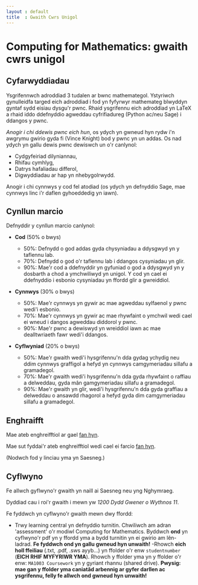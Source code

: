 ```yaml
---
layout : default
title  : Gwaith Cwrs Unigol
---
```

# Computing for Mathematics: gwaith cwrs unigol

## Cyfarwyddiadau

Ysgrifennwch adroddiad 3 tudalen ar bwnc mathemategol. Ystyriwch gynulleidfa targed eich adroddiad i fod yn fyfyrwyr mathemateg blwyddyn gyntaf sydd eisiau dysgu'r pwnc. Rhaid ysgrifennu eich adroddiad yn LaTeX a rhaid iddo ddefnyddio agweddau cyfrifiadureg (Python ac/neu Sage) i ddangos y pwnc.

*Anogir i chi ddewis pwnc eich hun*, os ydych yn gwneud hyn rydw i'n awgrymu gwirio gyda fi (Vince Knight) bod y pwnc yn un addas. Os nad ydych yn gallu dewis pwnc dewiswch un o'r canlynol:

- Cydgyfeiriad dilyniannau,
- Rhifau cymhlyg,
- Datrys hafaliadau differol,
- Digwyddiadau ar hap yn nhebygolrwydd.

Anogir i chi cynnwys y cod fel atodiad (os ydych yn defnyddio Sage, mae cynnwys linc i'r daflen gyhoeddedig yn iawn).


## Cynllun marcio

Defnyddir y cynllun marcio canlynol:

- **Cod** (50% o bwys)
	- 50%: Defnydd o god addas gyda chysyniadau a ddysgwyd yn y taflennu lab.
	- 70%: Defnydd o god o'r taflennu lab i ddangos cysyniadau yn glir.
	- 90%: Mae'r cod a ddefnyddir yn gyfuniad o god a ddysgwyd yn y dosbarth a chod a ymchwiliwyd yn unigol. Y cod yn cael ei ddefnyddio i esbonio cysyniadau yn ffordd glir a gwreiddiol.

- **Cynnwys** (30% o bwys)
	- 50%: Mae'r cynnwys yn gywir ac mae agweddau sylfaenol y pwnc wedi'i esbonio.
	- 70%: Mae'r cynnwys yn gywir ac mae rhywfaint o ymchwil wedi cael ei wneud i dangos agweddau diddorol y pwnc.
	- 90%: Mae'r pwnc a dewiswyd yn wreiddiol iawn ac mae dealltwriaeth fawr wedi'i ddangos.

- **Cyflwyniad** (20% o bwys)
	- 50%: Mae'r gwaith wedi'i hysgrifennu'n dda gydag ychydig neu ddim cynnwys graffigol a hefyd yn cynnwys camgymeriadau sillafu a gramadegol.
	- 70%: Mae'r gwaith wedi'i hysgrifennu'n dda gyda rhywfaint o raffiau a delweddau, gyda mân gamgymeriadau sillafu a gramadegol.
	- 90%: Mae'r gwaith yn glir, wedi'i hysgrifennu'n dda gyda graffiau a delweddau o ansawdd rhagorol a hefyd gyda dim camgymeriadau sillafu a gramadegol.


## Enghraifft
Mae ateb enghreifftiol ar gael [fan hyn](http://goo.gl/ly8fdG).

Mae sut fyddai'r ateb enghreifftiol wedi cael ei farcio [fan hyn](https://www.writelatex.com/read/qcjzqvbrmsfq).

(Nodwch fod y linciau yma yn Saesneg.)


## Cyflwyno

Fe allwch gyflwyno'r gwaith yn naill ai Saesneg neu yng Nghymraeg.

Dyddiad cau i roi'r gwaith i mewn yw *1200 Dydd Gwener o Wythnos 11*.

Fe fyddwch yn cyflwyno'r gwaith mewn dwy ffordd:

- Trwy learning central yn defnyddio turnitin. Chwiliwch am adran 'assessment' o'r modiwl Computing for Mathematics. Byddwch **ond** yn cyflwyno'r pdf yn y ffordd yma a bydd turnitin yn ei gwirio am lên-ladrad. **Fe fyddwch ond yn gallu gwneud hyn unwaith!**
-Rhowch **eich holl ffeiliau** (.txt, .pdf, .sws ayyb...) yn ffolder o'r enw `studentnumber` (**EICH RHIF MYFYRIWR YMA**). Rhowch y ffolder yma yn y ffolder o'r enw: `MA1003 Coursework` yn y gyriant rhannu (shared drive). **Pwysig: mae gan y ffolder yma caniatâd arbennig ar gyfer darllen ac ysgrifennu, felly fe allwch ond gwneud hyn unwaith!**